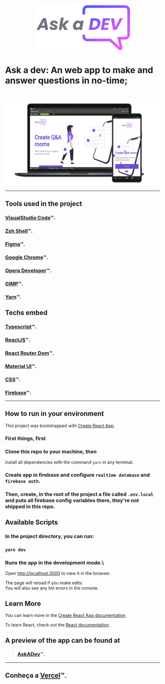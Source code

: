 <h1 align="center">
    <img src="public/svgs/logo.svg" />
</h1>

# Ask a dev: An web app to make and answer questions in no-time;

<h1 align="center">
    <img
      align="center"
      src="public/svgs/mockup.png"
    />
</h1>

<hr />

## Tools used in the project

### [VisualStudio Code](https://code.visualstudio.com)&trade;.

### [Zsh Shell](https://github.com/ohmyzsh/ohmyzsh/wiki/Installing-ZSH)&trade;.

### [Figma](https://figma.com/)&trade;.

### [Google Chrome](https://www.google.com/chrome/)&trade;.

### [Opera Developer](https://snapcraft.io/opera-developer)&trade;.

### [GIMP](https://gimp.org)&trade;.

### [Yarn](https://yarnpkg.com/)&trade;.

## Techs embed

### [Typescript](https://www.typescriptlang.org)&trade;.

### [ReactJS](https://reactjs.org)&trade;.

### [React Router Dom](https://rectrouter.com)&trade;.

### [Material UI](https://material-ui.com)&trade;.

### [CSS](https://www.w3schools.com/css/)&trade;.

### [Firebase](https://www.firebase.com)&trade;.

<hr />

## How to run in your environment

This project was bootstrapped with [Create React App](https://github.com/facebook/create-react-app).

### First things, first

### Clone this repo to your machine, then
install all dependencies with the command ` yarn ` in any terminal.

### Create app in firebase and configure ` realtime database ` and ` firebase auth `.

### Then, create, in the root of the project a file called ` .env.local ` and puts all firebase config variables there, they're not shipped in this repo.

## Available Scripts

### In the project directory, you can run:

### `yarn dev`

### Runs the app in the development mode.\
Open [http://localhost:3000](http://localhost:3000) to view it in the browser.

The page will reload if you make edits.\
You will also see any lint errors in the console.

## Learn More

You can learn more in the [Create React App documentation](https://facebook.github.io/create-react-app/docs/getting-started).

To learn React, check out the [React documentation](https://reactjs.org/).

## A preview of the app can be found at
> ### [AskADev](https://askadev.vercel.app)&trade;.

<hr />

## Conhe&ccedil;a a [Vercel]()&trade;.
